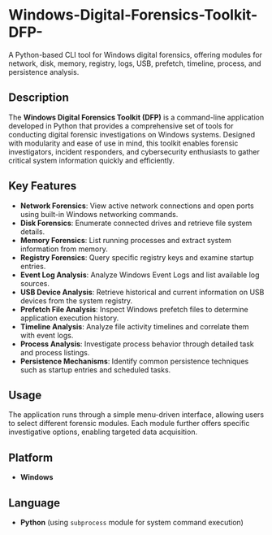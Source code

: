 # Windows-Digital-Forensics-Toolkit-DFP-
A Python-based CLI tool for Windows digital forensics, offering modules for network, disk, memory, registry, logs, USB, prefetch, timeline, process, and persistence analysis.


## Description

The **Windows Digital Forensics Toolkit (DFP)** is a command-line application developed in Python that provides a comprehensive set of tools for conducting digital forensic investigations on Windows systems. Designed with modularity and ease of use in mind, this toolkit enables forensic investigators, incident responders, and cybersecurity enthusiasts to gather critical system information quickly and efficiently.

## Key Features

- **Network Forensics**: View active network connections and open ports using built-in Windows networking commands.
- **Disk Forensics**: Enumerate connected drives and retrieve file system details.
- **Memory Forensics**: List running processes and extract system information from memory.
- **Registry Forensics**: Query specific registry keys and examine startup entries.
- **Event Log Analysis**: Analyze Windows Event Logs and list available log sources.
- **USB Device Analysis**: Retrieve historical and current information on USB devices from the system registry.
- **Prefetch File Analysis**: Inspect Windows prefetch files to determine application execution history.
- **Timeline Analysis**: Analyze file activity timelines and correlate them with event logs.
- **Process Analysis**: Investigate process behavior through detailed task and process listings.
- **Persistence Mechanisms**: Identify common persistence techniques such as startup entries and scheduled tasks.

## Usage

The application runs through a simple menu-driven interface, allowing users to select different forensic modules. Each module further offers specific investigative options, enabling targeted data acquisition.

## Platform

- **Windows**

## Language

- **Python** (using `subprocess` module for system command execution)
